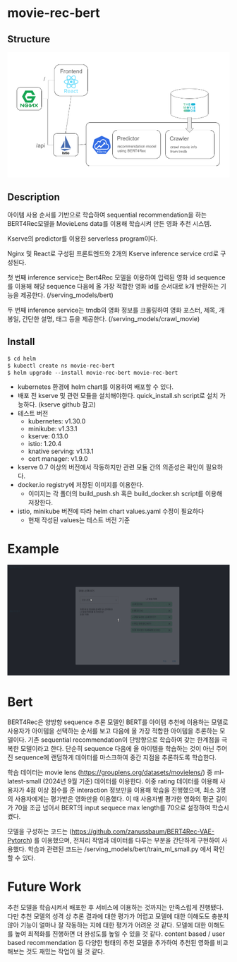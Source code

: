 # movie-rec-bert

## Structure

![Structure](/res/movieRecBert.png)

## Description

아이템 사용 순서를 기반으로 학습하여 sequential recommendation을 하는 BERT4Rec모델을 MovieLens data를 이용해 학습시켜 만든 영화 추천 시스템.

Kserve의 predictor를 이용한 serverless program이다.

Nginx 및 React로 구성된 프론트엔드와 2개의 Kserve inference service crd로 구성된다.

첫 번째 inference service는 Bert4Rec 모델을 이용하여 입력된 영화 id sequence를 이용해 해당 sequence 다음에 올 가장 적합한 영화 id를 순서대로 k개 반환하는 기능을 제공한다. (/serving_models/bert)

두 번째 inference service는 tmdb의 영화 정보를 크롤링하여 영화 포스터, 제목, 개봉일, 간단한 설명, 태그 등을 제공한다. (/serving_models/crawl_movie)


## Install

```commandline
$ cd helm
$ kubectl create ns movie-rec-bert
$ helm upgrade --install movie-rec-bert movie-rec-bert
```
- kubernetes 환경에 helm chart를 이용하여 배포할 수 있다.
- 배포 전 kserve 및 관련 모듈을 설치해야한다. quick_install.sh script로 설치 가능하다. (kserve github 참고)
- 테스트 버전
  - kubernetes: v1.30.0
  - minikube: v1.33.1
  - kserve: 0.13.0
  - istio: 1.20.4
  - knative serving: v1.13.1
  - cert manager: v1.9.0
- kserve 0.7 이상의 버전에서 작동하지만 관련 모듈 간의 의존성은 확인이 필요하다.
- docker.io registry에 저장된 이미지를 이용한다. 
  - 이미지는 각 폴더의 build_push.sh 혹은 build_docker.sh script를 이용해 저장한다.
- istio, minikube 버전에 따라 helm chart values.yaml 수정이 필요하다
  - 현재 작성된 values는 테스트 버전 기준

# Example

![Sample](/res/movierecbert.gif)

# Bert

BERT4Rec은 양방향 sequence 추론 모델인 BERT를 아이템 추천에 이용하는 모델로 사용자가 아이템을 선택하는 순서를 보고 다음에 올 가장 적합한 아이템을 추론하는 모델이다.
기존 sequential recommendation이 단방향으로 학습하여 갖는 한계점을 극복한 모델이라고 한다.
단순히 sequence 다음에 올 아이템을 학습하는 것이 아닌 주어진 sequence에 랜덤하게 데이터를 마스크하여 중간 지점을 추론하도록 학습한다. 

학습 데이터는 movie lens (https://grouplens.org/datasets/movielens/) 중 ml-latest-small (2024년 9월 기준) 데이터를 이용한다. 
이중 rating 데이터를 이용해 사용자가 4점 이상 점수를 준 interaction 정보만을 이용해 학습을 진행했으며, 최소 3명의 사용자에게는 평가받은 영화만을 이용했다.
이 때 사용자별 평가한 영화의 평균 길이가 70을 조금 넘어서 BERT의 input sequece max length를 70으로 설정하여 학습시켰다.

모델을 구성하는 코드는 (https://github.com/zanussbaum/BERT4Rec-VAE-Pytorch) 를 이용했으며, 전처리 작업과 데이터를 다루는 부분을 간단하게 구현하여 사용했다.
학습과 관련된 코드는 /serving_models/bert/train_ml_small.py 에서 확인할 수 있다.


# Future Work

추천 모델을 학습시켜서 배포한 후 서비스에 이용하는 것까지는 만족스럽게 진행됐다.
다만 추천 모델의 성격 상 추론 결과에 대한 평가가 어렵고 모델에 대한 이해도도 충분치 않아 기능이 얼마나 잘 작동하는 지에 대한 평가가 어려운 것 같다.
모델에 대한 이해도를 높여 최적화를 진행하면 더 완성도를 높일 수 있을 것 같다.
content based / user based recommendation 등 다양한 형태의 추천 모델을 추가하여 추천된 영화를 비교해보는 것도 재밌는 작업이 될 것 같다. 
